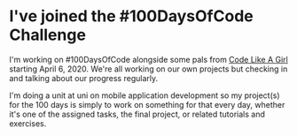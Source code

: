 # I've joined the #100DaysOfCode Challenge

I'm working on #100DaysOfCode alongside some pals from [Code Like A Girl](https://www.codelikeagirl.org) starting April 6, 2020. We're all working on our own projects but checking in and talking about our progress regularly.

I'm doing a unit at uni on mobile application development so my project(s) for the 100 days is simply to work on something for that every day, whether it's one of the assigned tasks, the final project, or related tutorials and exercises. 
